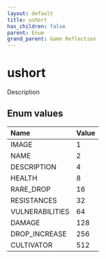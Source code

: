 ```yaml
---
layout: default
title: ushort
has_children: false
parent: Enum
grand_parent: Game Reflection
---
```

# ushort
Description 

## Enum values
| Name | Value |
|:-------------|:--------------|
| IMAGE | 1 |
| NAME | 2 |
| DESCRIPTION | 4 |
| HEALTH | 8 |
| RARE_DROP | 16 |
| RESISTANCES | 32 |
| VULNERABILITIES | 64 |
| DAMAGE | 128 |
| DROP_INCREASE | 256 |
| CULTIVATOR | 512 |
